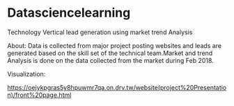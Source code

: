 # Datasciencelearning
Technology Vertical lead generation using market trend Analysis

About:
	Data is collected from major project posting websites and leads are generated based on the skill set of the technical team.Market and trend Analysis is done on the data collected from the market during Feb 2018.
    
Visualization:

https://oejykpgras5y8hpuwmr7qa.on.drv.tw/website(project%20Presentation)/front%20page.html

